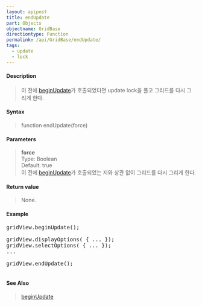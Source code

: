 ```yaml
---
layout: apipost
title: endUpdate
part: Objects
objectname: GridBase
directiontype: Function
permalink: /api/GridBase/endUpdate/
tags:
  - update
  - lock
---
```



#### Description

> 이 전에 [beginUpdate](/api/GridBase/beginUpdate/)가 호출되었다면 update lock을 풀고 그리드를 다시 그리게 한다.  

#### Syntax

> function endUpdate(force)  

#### Parameters

> **force**  
>   Type: Boolean  
>   Default: true  
>   이 전에 [beginUpdate](/api/GridBase/beginUpdate)가 호출되었는 지와 상관 없이 그리드를 다시 그리게 한다.  

#### Return value

> None.  

#### Example

<pre class="prettyprint">
gridView.beginUpdate();

gridView.displayOptions( { ... });
gridView.selectOptions( { ... });
...

gridView.endUpdate();

</pre>

#### See Also
> [beginUpdate](/api/GridBase/beginUpdate)